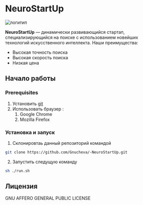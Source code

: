 # NeuroStartUp

![логитип](https://camo.githubusercontent.com/c6727c717cad1e4820481abb87524f90782445c5/68747470733a2f2f692e696d6775722e636f6d2f495a4f525769492e706e67)

**NeuroStartUp** — динамически развивающийся стартап, специализирующийся на поиске с использованием новейших технологий искусственного интеллекта. Наши преимущества:

* Высокая точность поиска
* Высокая скорость поиска
* Низкая цена

## Начало работы

### Prerequisites

1. Установить [git](https://git-scm.com/book/en/v2/Getting-Started-Installing-Git)
1. Использовать браузер :
    1. Google Chrome 
    1. Mozilla Firefox


### Установка и запуск

1. Склонировтаь данный репозиторий командой 
```bash
git clone https://github.com/Gnucheva/-NeuroStartUp.git 
```
2. Запустить следущую  команду 
```bash
sh ./run.sh
```

## Лицензия

 GNU AFFERO GENERAL PUBLIC LICENSE